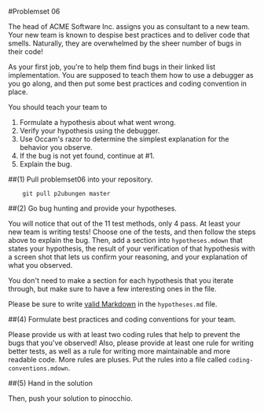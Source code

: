 #Problemset 06

The head of ACME Software Inc. assigns you as consultant to a new team. Your new team is known to despise best practices and to deliver code that smells. Naturally, they are overwhelmed by the sheer number of bugs in their code!

As your first job, you're to help them find bugs in their linked list implementation. You are supposed to teach them how to use a debugger as you go along, and then put some best practices and coding convention in place.

You should teach your team to

1. Formulate a hypothesis about what went wrong.
2. Verify your hypothesis using the debugger.
3. Use Occam's razor to determine the simplest explanation for the behavior you observe.
4. If the bug is not yet found, continue at #1.
5. Explain the bug.

##(1) Pull problemset06 into your repository.

		git pull p2ubungen master

##(2) Go bug hunting and provide your hypotheses.

You will notice that out of the 11 test methods, only 4 pass. At least your new team is writing tests! Choose one of the tests, and then follow the steps above to explain the bug. Then, add a section into `hypotheses.mdown` that states your hypothesis, the result of your verification of that hypothesis with a screen shot that lets us confirm your reasoning, and your explanation of what you observed. 

You don't need to make a section for each hypothesis that you iterate through, but make sure to have a few interesting ones in the file.

Please be sure to write [valid Markdown](http://media.libsyn.com/media/howtube/Markdown_Cheat_Sheet.pdf) in the `hypotheses.md` file.

##(4) Formulate best practices and coding conventions for your team.

Please provide us with at least two coding rules that help to prevent the bugs that you've observed! Also, please provide at least one rule for writing better tests, as well as a rule for writing more maintainable and more readable code. More rules are pluses. Put the rules into a file called `coding-conventions.mdown`.

##(5) Hand in the solution

Then, push your solution to pinocchio.